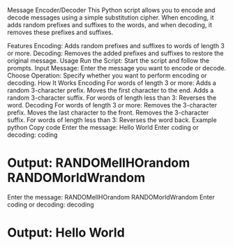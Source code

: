 Message Encoder/Decoder
This Python script allows you to encode and decode messages using a simple substitution cipher. When encoding, it adds random prefixes and suffixes to the words, and when decoding, it removes these prefixes and suffixes.

Features
Encoding: Adds random prefixes and suffixes to words of length 3 or more.
Decoding: Removes the added prefixes and suffixes to restore the original message.
Usage
Run the Script: Start the script and follow the prompts.
Input Message: Enter the message you want to encode or decode.
Choose Operation: Specify whether you want to perform encoding or decoding.
How It Works
Encoding
For words of length 3 or more:
Adds a random 3-character prefix.
Moves the first character to the end.
Adds a random 3-character suffix.
For words of length less than 3:
Reverses the word.
Decoding
For words of length 3 or more:
Removes the 3-character prefix.
Moves the last character to the front.
Removes the 3-character suffix.
For words of length less than 3:
Reverses the word back.
Example
python
Copy code
Enter the message: Hello World
Enter coding or decoding: coding
# Output: RANDOMellHOrandom RANDOMorldWrandom

Enter the message: RANDOMellHOrandom RANDOMorldWrandom
Enter coding or decoding: decoding
# Output: Hello World
